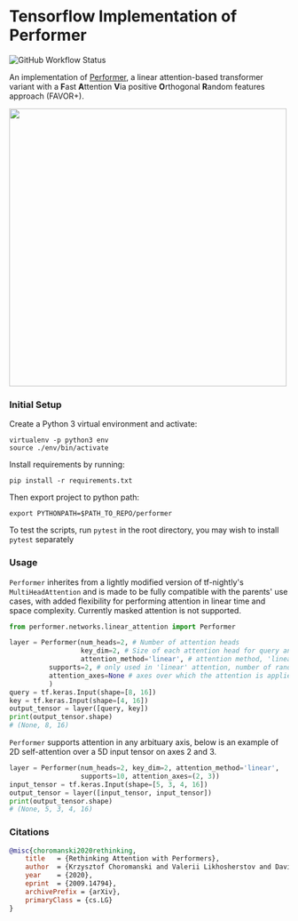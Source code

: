# Tensorflow Implementation of Performer
![GitHub Workflow Status](https://img.shields.io/github/workflow/status/xl402/performer/performer)


An implementation of <a href="https://arxiv.org/abs/2009.14794">Performer</a>, a linear attention-based transformer variant with a **F**ast **A**ttention **V**ia positive **O**rthogonal **R**andom features approach (FAVOR+).


<img src="https://imgur.com/anaqXSD.png" width="500px"></img>


### Initial Setup
Create a Python 3 virtual environment and activate:
```
virtualenv -p python3 env
source ./env/bin/activate
```
Install requirements by running:
```
pip install -r requirements.txt
```
Then export project to python path:
```
export PYTHONPATH=$PATH_TO_REPO/performer
```
To test the scripts, run `pytest` in the root directory, you may wish to
install `pytest` separately

### Usage
`Performer` inherites from a lightly modified version of tf-nightly's `MultiHeadAttention` and is made to be fully
compatible with the parents' use cases, with added flexibility for performing attention in linear time and space complexity. Currently masked attention is not supported.
```python
from performer.networks.linear_attention import Performer

layer = Performer(num_heads=2, # Number of attention heads
                  key_dim=2, # Size of each attention head for query and key
                  attention_method='linear', # attention method, 'linear' or 'quadratic'
		  supports=2, # only used in 'linear' attention, number of random features
		  attention_axes=None # axes over which the attention is applied.
		  )
query = tf.keras.Input(shape=[8, 16])
key = tf.keras.Input(shape=[4, 16])
output_tensor = layer([query, key])
print(output_tensor.shape)
# (None, 8, 16)
```

`Performer` supports attention in any arbituary axis, below is an example of 2D
self-attention over a 5D input tensor on axes 2 and 3.

```python
layer = Performer(num_heads=2, key_dim=2, attention_method='linear',
                  supports=10, attention_axes=(2, 3))
input_tensor = tf.keras.Input(shape=[5, 3, 4, 16])
output_tensor = layer([input_tensor, input_tensor])
print(output_tensor.shape)
# (None, 5, 3, 4, 16)
```



### Citations

```bibtex
@misc{choromanski2020rethinking,
    title   = {Rethinking Attention with Performers},
    author  = {Krzysztof Choromanski and Valerii Likhosherstov and David Dohan and Xingyou Song and Andreea Gane and Tamas Sarlos and Peter Hawkins and Jared Davis and Afroz Mohiuddin and Lukasz Kaiser and David Belanger and Lucy Colwell and Adrian Weller},
    year    = {2020},
    eprint  = {2009.14794},
    archivePrefix = {arXiv},
    primaryClass = {cs.LG}
}
```
